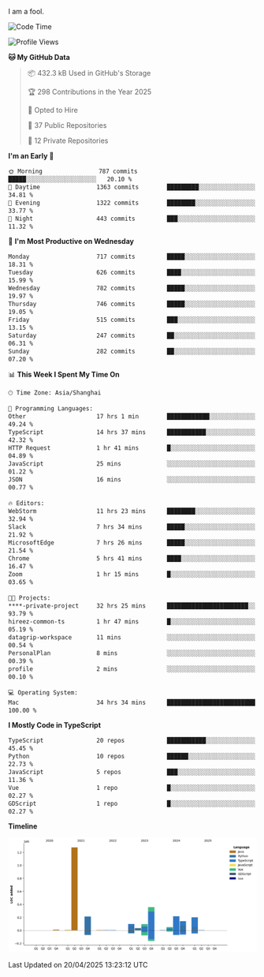I am a fool.

<!--START_SECTION:waka-->
![Code Time](http://img.shields.io/badge/Code%20Time-2%2C903%20hrs%2038%20mins-blue)

![Profile Views](http://img.shields.io/badge/Profile%20Views-2-blue)

**🐱 My GitHub Data** 

> 📦 432.3 kB Used in GitHub's Storage 
 > 
> 🏆 298 Contributions in the Year 2025
 > 
> 💼 Opted to Hire
 > 
> 📜 37 Public Repositories 
 > 
> 🔑 12 Private Repositories 
 > 
**I'm an Early 🐤** 

```text
🌞 Morning                787 commits         █████░░░░░░░░░░░░░░░░░░░░   20.10 % 
🌆 Daytime                1363 commits        █████████░░░░░░░░░░░░░░░░   34.81 % 
🌃 Evening                1322 commits        ████████░░░░░░░░░░░░░░░░░   33.77 % 
🌙 Night                  443 commits         ███░░░░░░░░░░░░░░░░░░░░░░   11.32 % 
```
📅 **I'm Most Productive on Wednesday** 

```text
Monday                   717 commits         █████░░░░░░░░░░░░░░░░░░░░   18.31 % 
Tuesday                  626 commits         ████░░░░░░░░░░░░░░░░░░░░░   15.99 % 
Wednesday                782 commits         █████░░░░░░░░░░░░░░░░░░░░   19.97 % 
Thursday                 746 commits         █████░░░░░░░░░░░░░░░░░░░░   19.05 % 
Friday                   515 commits         ███░░░░░░░░░░░░░░░░░░░░░░   13.15 % 
Saturday                 247 commits         ██░░░░░░░░░░░░░░░░░░░░░░░   06.31 % 
Sunday                   282 commits         ██░░░░░░░░░░░░░░░░░░░░░░░   07.20 % 
```


📊 **This Week I Spent My Time On** 

```text
🕑︎ Time Zone: Asia/Shanghai

💬 Programming Languages: 
Other                    17 hrs 1 min        ████████████░░░░░░░░░░░░░   49.24 % 
TypeScript               14 hrs 37 mins      ███████████░░░░░░░░░░░░░░   42.32 % 
HTTP Request             1 hr 41 mins        █░░░░░░░░░░░░░░░░░░░░░░░░   04.89 % 
JavaScript               25 mins             ░░░░░░░░░░░░░░░░░░░░░░░░░   01.22 % 
JSON                     16 mins             ░░░░░░░░░░░░░░░░░░░░░░░░░   00.77 % 

🔥 Editors: 
WebStorm                 11 hrs 23 mins      ████████░░░░░░░░░░░░░░░░░   32.94 % 
Slack                    7 hrs 34 mins       █████░░░░░░░░░░░░░░░░░░░░   21.92 % 
MicrosoftEdge            7 hrs 26 mins       █████░░░░░░░░░░░░░░░░░░░░   21.54 % 
Chrome                   5 hrs 41 mins       ████░░░░░░░░░░░░░░░░░░░░░   16.47 % 
Zoom                     1 hr 15 mins        █░░░░░░░░░░░░░░░░░░░░░░░░   03.65 % 

🐱‍💻 Projects: 
****-private-project     32 hrs 25 mins      ███████████████████████░░   93.79 % 
hireez-common-ts         1 hr 47 mins        █░░░░░░░░░░░░░░░░░░░░░░░░   05.19 % 
datagrip-workspace       11 mins             ░░░░░░░░░░░░░░░░░░░░░░░░░   00.54 % 
PersonalPlan             8 mins              ░░░░░░░░░░░░░░░░░░░░░░░░░   00.39 % 
profile                  2 mins              ░░░░░░░░░░░░░░░░░░░░░░░░░   00.10 % 

💻 Operating System: 
Mac                      34 hrs 34 mins      █████████████████████████   100.00 % 
```

**I Mostly Code in TypeScript** 

```text
TypeScript               20 repos            ███████████░░░░░░░░░░░░░░   45.45 % 
Python                   10 repos            ██████░░░░░░░░░░░░░░░░░░░   22.73 % 
JavaScript               5 repos             ███░░░░░░░░░░░░░░░░░░░░░░   11.36 % 
Vue                      1 repo              █░░░░░░░░░░░░░░░░░░░░░░░░   02.27 % 
GDScript                 1 repo              █░░░░░░░░░░░░░░░░░░░░░░░░   02.27 % 
```



**Timeline**

![Lines of Code chart](https://raw.githubusercontent.com/VeejaLiu/VeejaLiu/master/assets/bar_graph.png)


 Last Updated on 20/04/2025 13:23:12 UTC
<!--END_SECTION:waka-->
